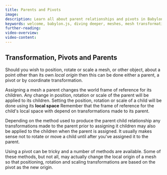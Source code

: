 ```yaml
---
title: Parents and Pivots
image: 
description: Learn all about parent relationships and pivots in Babylon.js.
keywords: welcome, babylon.js, diving deeper, meshes, mesh transformation, transformation, parent, pivot
further-reading:
video-overview:
video-content:
---
```


## Transformation, Pivots and Parents

Should you wish to position, rotate or scale a mesh, or other object, about a point other than its own _local origin_ then this can be done either a parent, a pivot or by coordinate transformation.

Assigning a mesh a parent changes the world frame of reference for its children. Any change in position, rotation or scale of the parent will be applied to its children. Setting the position, rotation or scale of a child will be done using its **local space** Remember that the frame of reference for the child's local space with depend on transformations made to its parent.

Depending on the method used to produce the parent child relationship any transformations made to the parent prior to assigning it  children may also be applied to the children when the parent is assigned. It usually makes sense not to rotate or move a child until after you've assigned it to the parent.

Using a pivot can be tricky and a number of methods are available. Some of these methods, but not all, may actually change the local origin of a mesh so that positioning, rotation and scaling transformations are based on the pivot as the new origin.
